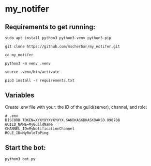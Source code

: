 # my_notifer

## Requirements to get running:
```
sudo apt install python3 python3-venv python3-pip

git clone https://github.com/mscherban/my_notifer.git

cd my_notifer

python3 -m venv .venv

source .venv/bin/activate

pip3 install -r requirements.txt
```
## Variables
Create .env file with your: the ID of the guild(server), channel, and role:
```
# .env
DISCORD_TOKEN=XYXYXYXYXYXYX.SAKDKASKDKASKDAKSD.098788
GUILD_NAME=MyGuildName
CHANNEL_ID=MyNotificationChannel
ROLE_ID=MyRoleToPing
```

## Start the bot:
```
python3 bot.py
```
